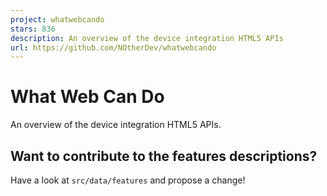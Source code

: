 ```yaml
---
project: whatwebcando
stars: 836
description: An overview of the device integration HTML5 APIs
url: https://github.com/NOtherDev/whatwebcando
---
```


What Web Can Do
===============

An overview of the device integration HTML5 APIs.

Want to contribute to the features descriptions?
------------------------------------------------

Have a look at `src/data/features` and propose a change!
